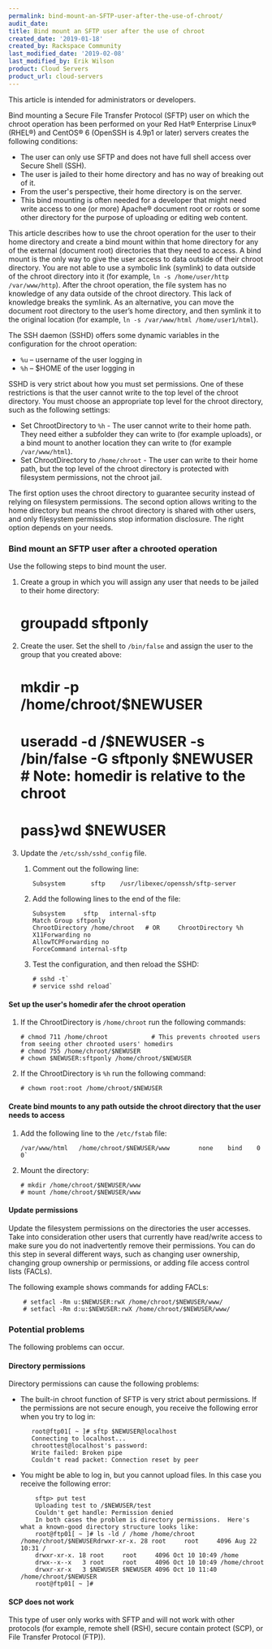 ```yaml
---
permalink: bind-mount-an-SFTP-user-after-the-use-of-chroot/
audit_date:
title: Bind mount an SFTP user after the use of chroot
created_date: '2019-01-18'
created_by: Rackspace Community
last_modified_date: '2019-02-08'
last_modified_by: Erik Wilson
product: Cloud Servers
product_url: cloud-servers
---
```


This article is intended for administrators or developers.

Bind mounting a Secure File Transfer Protocol (SFTP) user on which the chroot operation has been performed
on your Red Hat® Enterprise Linux® (RHEL®) and CentOS® 6 (OpenSSH is 4.9p1 or later) servers creates the following conditions:

* The user can only use SFTP and does not have full shell access over Secure Shell (SSH).
* The user is jailed to their home directory and has no way of breaking out of it.
* From the user's perspective, their home directory is on the server.
* This bind mounting is often needed for a developer that might need write access to one (or more) Apache® document root or roots or some other directory for the purpose of uploading or editing web content.


This article describes how to use the chroot operation for the user to their home directory
and create a bind mount within that home directory for any of the external (document root) directories
that they need to access. A bind mount is the only way to give the user access to data outside of
their chroot directory. You are not able to use a symbolic link (symlink) to data outside of the chroot
directory into it (for example, `ln -s /home/user/http /var/www/http`). After the chroot operation,
the file system has no knowledge of any data outside of the chroot directory. This lack of knowledge breaks the symlink.
As an alternative, you can move the document root directory to the user’s home directory,
and then symlink it to the original location (for example, `ln -s /var/www/html /home/user1/html`).

The SSH daemon (SSHD) offers some dynamic variables in the configuration for the chroot operation:

* `%u` – username of the user logging in
* `%h` – $HOME of the user logging in

SSHD is very strict about how you must set permissions. One of these restrictions is that the user cannot write to the top level of the chroot directory.
You must choose an appropriate top level for the chroot directory, such as the following settings:

* Set ChrootDirectory to `%h` - The user cannot write to their home path. They need either a subfolder they can write to (for example uploads), or a bind mount to another location they can write to (for example `/var/www/html`).
* Set ChrootDirectory to `/home/chroot` - The user can write to their home path, but the top level of the chroot directory is protected with filesystem permissions, not the chroot jail.

The first option uses the chroot directory to guarantee security instead of relying on filesystem permissions.
The second option allows writing to the home directory but means the chroot directory is shared with other users,
and only filesystem permissions stop information disclosure. The right option depends on your needs.

### Bind mount an SFTP user after a chrooted operation

Use the following steps to bind mount the user.

1. Create a group in which you will assign any user that needs to be jailed to their home directory:

      # groupadd sftponly

2. Create the user. Set the shell to `/bin/false` and assign the user to the group that you created above:

     # mkdir -p /home/chroot/$NEWUSER
     # useradd -d /$NEWUSER -s /bin/false -G sftponly $NEWUSER    # Note: homedir is relative to the chroot
     # pass}wd $NEWUSER

3. Update the `/etc/ssh/sshd_config` file.

    1. Comment out the following line:

           Subsystem       sftp    /usr/libexec/openssh/sftp-server

    2. Add the following lines to the end of the file:

           Subsystem     sftp   internal-sftp
           Match Group sftponly
           ChrootDirectory /home/chroot   # OR     ChrootDirectory %h
           X11Forwarding no
           AllowTCPForwarding no
           ForceCommand internal-sftp

    3. Test the configuration, and then reload the SSHD:

           # sshd -t`
           # service sshd reload`

#### Set up the user's homedir afer the chroot operation

1. If the ChrootDirectory is `/home/chroot` run the following commands:

       # chmod 711 /home/chroot            # This prevents chrooted users from seeing other chrooted users' homedirs
       # chmod 755 /home/chroot/$NEWUSER
       # chown $NEWUSER:sftponly /home/chroot/$NEWUSER

2. If the ChrootDirectory is `%h` run the following command:

       # chown root:root /home/chroot/$NEWUSER

#### Create bind mounts to any path outside the chroot directory that the user needs to access

1. Add the following line to the `/etc/fstab` file:

       /var/www/html   /home/chroot/$NEWUSER/www        none    bind    0 0`

2. Mount the directory:

       # mkdir /home/chroot/$NEWUSER/www
       # mount /home/chroot/$NEWUSER/www

#### Update permissions

Update the filesystem permissions on the directories the user accesses.
Take into consideration other users that currently have read/write access to make sure you
do not inadvertently remove their permissions. You can do this step in several different ways,
such as changing user ownership, changing group ownership or permissions, or adding file access control lists (FACLs).

The following example shows commands for adding FACLs:

        # setfacl -Rm u:$NEWUSER:rwX /home/chroot/$NEWUSER/www/
        # setfacl -Rm d:u:$NEWUSER:rwX /home/chroot/$NEWUSER/www/

### Potential problems

The following problems can occur.

#### Directory permissions

Directory permissions can cause the following problems:

* The built-in chroot function of SFTP is very strict about permissions.
   If the permissions are not secure enough, you receive the following error when you try to log in:

         root@ftp01[ ~ ]# sftp $NEWUSER@localhost
         Connecting to localhost...
         chroottest@localhost's password:
         Write failed: Broken pipe
         Couldn't read packet: Connection reset by peer

* You might be able to log in, but you cannot upload files. In this case you receive the
   following error:

          sftp> put test
          Uploading test to /$NEWUSER/test
          Couldn't get handle: Permission denied
          In both cases the problem is directory permissions.  Here's what a known-good directory structure looks like:
          root@ftp01[ ~ ]# ls -ld / /home /home/chroot /home/chroot/$NEWUSERdrwxr-xr-x. 28 root     root     4096 Aug 22 10:31 /
          drwxr-xr-x. 18 root     root     4096 Oct 10 10:49 /home
          drwx--x--x   3 root     root     4096 Oct 10 10:49 /home/chroot
          drwxr-xr-x   3 $NEWUSER $NEWUSER 4096 Oct 10 11:40 /home/chroot/$NEWUSER
          root@ftp01[ ~ ]#

#### SCP does not work

This type of user only works with SFTP and will not work with other protocols (for example, remote shell (RSH), secure contain protect (SCP), or File Transfer Protocol (FTP)).


